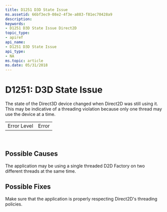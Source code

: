 ```yaml
---
title: D1251 D3D State Issue
ms.assetid: 66bf3ec9-08e2-4f3e-a883-f81ec70428a9
description: 
keywords:
- D1251 D3D State Issue Direct2D
topic_type:
- apiref
api_name:
- D1251 D3D State Issue
api_type:
- NA
ms.topic: article
ms.date: 05/31/2018
---
```


# D1251: D3D State Issue

The state of the Direct3D device changed when Direct2D was still using it. This may be indicative of a threading violation because only one thread may use the device at a time.



|             |       |
|-------------|-------|
| Error Level | Error |



 

## Possible Causes

The application may be using a single threaded D2D Factory on two different threads at the same time.

## Possible Fixes

Make sure that the application is properly respecting Direct2D's threading policies.

 

 




